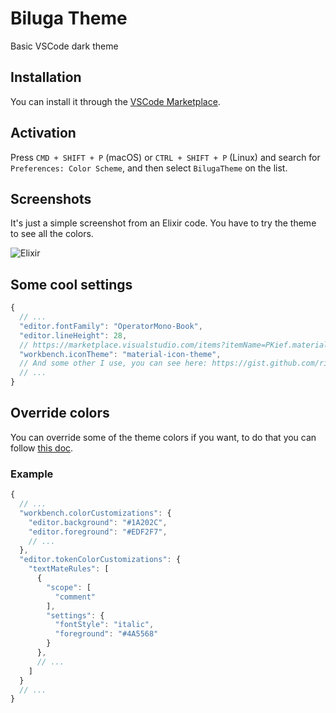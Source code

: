 # Biluga Theme

Basic VSCode dark theme

## Installation

You can install it through the [VSCode Marketplace](https://marketplace.visualstudio.com/items?itemName=ricardoruwer.bilugatheme).

## Activation

Press `CMD + SHIFT + P` (macOS) or `CTRL + SHIFT + P` (Linux) and search for `Preferences: Color Scheme`, and then select `BilugaTheme` on the list.

## Screenshots

It's just a simple screenshot from an Elixir code. You have to try the theme to see all the colors.

![Elixir](https://i.imgur.com/jPiyRuf.png)

## Some cool settings

```js
{
  // ...
  "editor.fontFamily": "OperatorMono-Book",
  "editor.lineHeight": 28,
  // https://marketplace.visualstudio.com/items?itemName=PKief.material-icon-theme
  "workbench.iconTheme": "material-icon-theme",
  // And some other I use, you can see here: https://gist.github.com/ricardoruwer/b67986152b239fb27ffb488d156de7d3#file-settings-json
  // ...
}
```

## Override colors

You can override some of the theme colors if you want, to do that you can follow [this doc](https://code.visualstudio.com/docs/getstarted/themes#_customizing-a-color-theme).

### Example

```js
{
  // ...
  "workbench.colorCustomizations": {
    "editor.background": "#1A202C",
    "editor.foreground": "#EDF2F7",
    // ...
  },
  "editor.tokenColorCustomizations": {
    "textMateRules": [
      {
        "scope": [
          "comment"
        ],
        "settings": {
          "fontStyle": "italic",
          "foreground": "#4A5568"
        }
      },
      // ...
    ]
  }
  // ...
}
```
